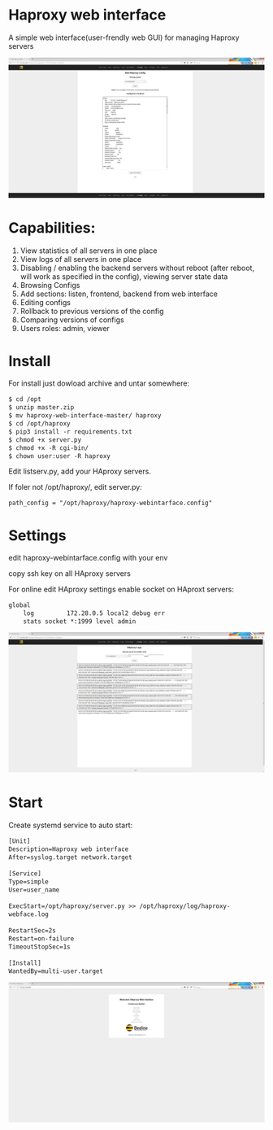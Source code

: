 # Haproxy web interface
A simple web interface(user-frendly web GUI) for managing Haproxy servers

![alt text](image/5.jpeg "Edit config page")

# Capabilities:
1. View statistics of all servers in one place
2. View logs of all servers in one place
3. Disabling / enabling the backend servers without reboot (after reboot, will work as specified in the config), viewing server state data
4. Browsing Configs
5. Add sections: listen, frontend, backend from web interface
6. Editing configs
7. Rollback to previous versions of the config
8. Comparing versions of configs
9. Users roles: admin, viewer

# Install
For install just dowload archive and untar somewhere:
```
$ cd /opt
$ unzip master.zip
$ mv haproxy-web-interface-master/ haproxy
$ cd /opt/haproxy
$ pip3 install -r requirements.txt
$ chmod +x server.py
$ chmod +x -R cgi-bin/
$ chown user:user -R haproxy
```
Edit listserv.py, add your HAproxy servers. 

If foler not /opt/haproxy/, edit server.py:
```
path_config = "/opt/haproxy/haproxy-webintarface.config"
```

# Settings
edit haproxy-webintarface.config with your env

copy ssh key on all HAproxy servers

For online edit HAproxy settings enable socket on HAproxt servers:
```
global
    log         172.28.0.5 local2 debug err
    stats socket *:1999 level admin
   ```
![alt text](image/4.jpeg "View logs page")

# Start
Create systemd service to auto start:
```
[Unit]
Description=Haproxy web interface
After=syslog.target network.target 

[Service]
Type=simple
User=user_name

ExecStart=/opt/haproxy/server.py >> /opt/haproxy/log/haproxy-webface.log 

RestartSec=2s
Restart=on-failure
TimeoutStopSec=1s

[Install]
WantedBy=multi-user.target
```
![alt text](image/1.jpeg "Start page")

